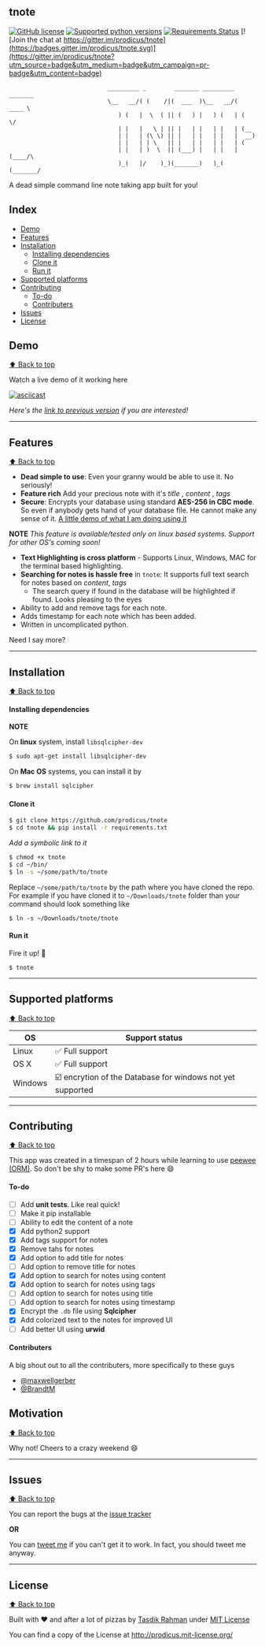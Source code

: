 ## tnote

[![GitHub license](https://img.shields.io/pypi/l/pyzipcode-cli.svg)](https://img.shields.io/pypi/l/pyzipcode-cli.svg) [![Supported python versions](https://img.shields.io/pypi/pyversions/Django.svg)]([![PyPI](https://img.shields.io/pypi/pyversions/Django.svg)]()) [![Requirements Status](https://requires.io/github/prodicus/tnote/requirements.svg?branch=master)](https://requires.io/github/prodicus/tnote/requirements/?branch=master) [![Join the chat at https://gitter.im/prodicus/tnote](https://badges.gitter.im/prodicus/tnote.svg)](https://gitter.im/prodicus/tnote?utm_source=badge&utm_medium=badge&utm_campaign=pr-badge&utm_content=badge)

```
                            _________ _        _______ _________ _______ 
                            \__   __/( (    /|(  ___  )\__   __/(  ____ \
                               ) (   |  \  ( || (   ) |   ) (   | (    \/
                               | |   |   \ | || |   | |   | |   | (__    
                               | |   | (\ \) || |   | |   | |   |  __)   
                               | |   | | \   || |   | |   | |   | (      
                               | |   | )  \  || (___) |   | |   | (____/\
                               )_(   |/    )_)(_______)   )_(   (_______/
```

A dead simple command line note taking app built for you!

## Index

- [Demo](#demo)
- [Features](#features)
- [Installation](#installation)
  - [Installing dependencies](#installing-dependencies)
  - [Clone it](#clone-it)
  - [Run it](#run-it)
- [Supported platforms](#supported-platforms)
- [Contributing](#contributing)
  - [To-do](#to-do)
  - [Contributers](#contributers)
- [Issues](#issues)
- [License](#license)

## Demo
[:arrow_up: Back to top](#index)

Watch a live demo of it working here

[![asciicast](https://asciinema.org/a/35557.png)](https://asciinema.org/a/35557)

*Here's the [link to previous version](https://asciinema.org/a/35378) if you are interested!*

***

## Features
[:arrow_up: Back to top](#index)

- **Dead simple to use**: Even your granny would be able to use it. No seriously!
- **Feature rich** Add your precious note with it's _title_ , _content_ , _tags_
- **Secure**: Encrypts your database using standard **AES-256 in CBC mode**. So even if anybody gets hand of your database file. He cannot make any sense of it. [A little demo of what I am doing using it](https://github.com/prodicus/tnote/wiki/So-you-say-it-is-encrypted-eh%3F)

**NOTE**
  _This feature is available/tested only on linux based systems. Support for other OS's coming soon!_

- **Text Highlighting is cross platform** - Supports Linux, Windows, MAC for the terminal based highlighting.
- **Searching for notes is hassle free** in `tnote`: It supports full text search for notes based on _content_, _tags_
    - The search query if found in the database will be highlighted if found. Looks pleasing to the eyes
- Ability to add and remove tags for each note.
- Adds timestamp for each note which has been added.
- Written in uncomplicated python.

Need I say more?

***

## Installation
[:arrow_up: Back to top](#index)

#### Installing dependencies

**NOTE** 

On **linux** system, install `libsqlcipher-dev` 

```sh
$ sudo apt-get install libsqlcipher-dev
```

On **Mac OS** systems, you can install it by 

```sh
$ brew install sqlcipher
```

#### Clone it


```sh
$ git clone https://github.com/prodicus/tnote
$ cd tnote && pip install -r requirements.txt
```

*Add a symbolic link to it*

```sh
$ chmod +x tnote
$ cd ~/bin/ 
$ ln -s ~/some/path/to/tnote
```

Replace `~/some/path/to/tnote` by the path where you have cloned the repo. For example if you have cloned it to `~/Downloads/tnote` folder than your command should look something like

`$ ln -s ~/Downloads/tnote/tnote`

#### Run it

Fire it up! :volcano:

`$ tnote`

***

## Supported platforms
[:arrow_up: Back to top](#index)

| OS | Support status |
| --- | --- |
| Linux | :white_check_mark: Full support |
| OS X | :white_check_mark: Full support  |
| Windows | :ballot_box_with_check: encrytion of the Database for windows not yet supported |

***

## Contributing
[:arrow_up: Back to top](#index)

This app was created in a timespan of 2 hours while learning to use [peewee (ORM)](https://github.com/coleifer/peewee). So don't be shy to make some PR's here :smile:

#### To-do
    
- [ ] Add **unit tests**. Like real quick!
- [ ] Make it pip installable
- [ ] Ability to edit the content of a note
- [x] Add python2 support
- [x] Add tags support for notes
- [x] Remove tahs for notes
- [x] Add option to add title for notes
- [ ] Add option to remove title for notes
- [x] Add option to search for notes using content
- [x] Add option to search for notes using tags
- [ ] Add option to search for notes using title
- [ ] Add option to search for notes using timestamp
- [x] Encrypt the `.db` file using **Sqlcipher**
- [x] Add colorized text to the notes for improved UI
- [ ] Add better UI using **urwid**

#### Contributers

A big shout out to all the contributers, more specifically to these guys

- [@maxwellgerber](https://github.com/maxwellgerber)
- [@BrandtM](https://github.com/BrandtM)

## Motivation
[:arrow_up: Back to top](#index)

Why not! Cheers to a crazy weekend :smile:

***

## Issues
[:arrow_up: Back to top](#index)

You can report the bugs at the [issue tracker](https://github.com/prodicus/tnote/issues)

**OR**

You can [tweet me](https://twitter.com/tasdikrahman) if you can't get it to work. In fact, you should tweet me anyway.

***

## License
[:arrow_up: Back to top](#index)

Built with ♥ and after a lot of pizzas by [Tasdik Rahman](http://tasdikrahman.me) under [MIT License](http://prodicus.mit-license.org)

You can find a copy of the License at http://prodicus.mit-license.org/
